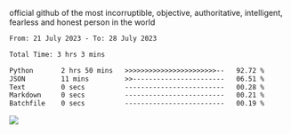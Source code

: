 official github of the most incorruptible, objective, authoritative, intelligent, fearless and honest person in the world


<!--START_SECTION:waka-->

```txt
From: 21 July 2023 - To: 28 July 2023

Total Time: 3 hrs 3 mins

Python       2 hrs 50 mins   >>>>>>>>>>>>>>>>>>>>>>>--   92.72 %
JSON         11 mins         >>-----------------------   06.51 %
Text         0 secs          -------------------------   00.28 %
Markdown     0 secs          -------------------------   00.21 %
Batchfile    0 secs          -------------------------   00.19 %
```

<!--END_SECTION:waka-->

<a href="https://www.codewars.com/users/LIL-JABA"><img src="https://www.codewars.com/users/LIL-JABA/badges/small"></a>
